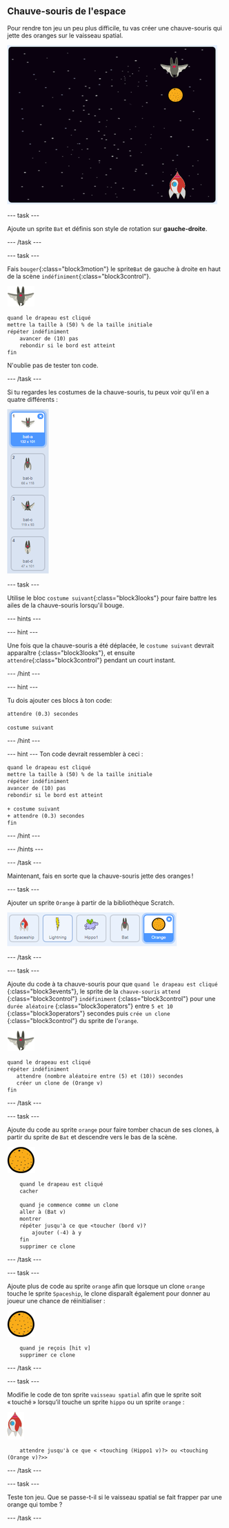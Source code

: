 ## Chauve-souris de l'espace

Pour rendre ton jeu un peu plus difficile, tu vas créer une chauve-souris qui jette des oranges sur le vaisseau spatial.

![une chauve-souris jetant une orange sur le vaisseau spatial](images/bat-oranges.png)

\--- task \---

Ajoute un sprite `Bat` et définis son style de rotation sur **gauche-droite**.

\--- /task \---

\--- task \---

Fais `bouger`{:class="block3motion"} le sprite`Bat` de gauche à droite en haut de la scène `indéfiniment`{:class="block3control"}.

![sprite de chauve-souris](images/bat-sprite.png)

```blocks3
quand le drapeau est cliqué
mettre la taille à (50) % de la taille initiale
répéter indéfiniment
    avancer de (10) pas
    rebondir si le bord est atteint
fin
```

N'oublie pas de tester ton code.

\--- /task \---

Si tu regardes les costumes de la chauve-souris, tu peux voir qu'il en a quatre différents :

![capture d'écran](images/invaders-bat-costume.png)

\--- task \---

Utilise le bloc `costume suivant`{:class="block3looks"} pour faire battre les ailes de la chauve-souris lorsqu'il bouge.

\--- hints \---

\--- hint \---

Une fois que la chauve-souris a été déplacée, le `costume suivant` devrait apparaître {:class="block3looks"}, et ensuite `attendre`{:class="block3control"} pendant un court instant.

\--- /hint \---

\--- hint \---

Tu dois ajouter ces blocs à ton code:

```blocks3
attendre (0.3) secondes

costume suivant
```

\--- /hint \---

\--- hint \--- Ton code devrait ressembler à ceci :

```blocks3
quand le drapeau est cliqué
mettre la taille à (50) % de la taille initiale
répéter indéfiniment
avancer de (10) pas
rebondir si le bord est atteint

+ costume suivant
+ attendre (0.3) secondes
fin
```

\--- /hint \---

\--- /hints \---

\--- /task \---

Maintenant, fais en sorte que la chauve-souris jette des oranges !

\--- task \---

Ajouter un sprite `Orange` à partir de la bibliothèque Scratch.

![capture d'écran](images/invaders-orange.png)

\--- /task \---

\--- task \---

Ajoute du code à ta chauve-souris pour que `quand le drapeau est cliqué` {:class="block3events"}, le sprite de la `chauve-souris` `attend` {:class="block3control"} `indéfiniment` {:class="block3control"} pour une `durée aléatoire` {:class="block3operators"} entre `5 et 10` {:class="block3operators"} secondes puis `crée un clone` {:class="block3control"} du sprite de l'`orange`.

![sprite de chauve-souris](images/bat-sprite.png)

```blocks3
quand le drapeau est cliqué
répéter indéfiniment
   attendre (nombre aléatoire entre (5) et (10)) secondes
   créer un clone de (Orange v)
fin
```

\--- /task \---

\--- task \---

Ajoute du code au sprite `orange` pour faire tomber chacun de ses clones, à partir du sprite de `Bat` et descendre vers le bas de la scène.

![sprite d´orange](images/orange-sprite.png)

```blocks3
    quand le drapeau est cliqué
    cacher

    quand je commence comme un clone
    aller à (Bat v)
    montrer
    répéter jusqu'à ce que <toucher (bord v)?
        ajouter (-4) à y
    fin
    supprimer ce clone
```

\--- /task \---

\--- task \---

Ajoute plus de code au sprite `orange` afin que lorsque un clone `orange` touche le sprite `Spaceship`, le clone disparaît également pour donner au joueur une chance de réinitialiser :

![sprite d´orange](images/orange-sprite.png)

```blocks3
    quand je reçois [hit v]
    supprimer ce clone
```

\--- /task \---

\--- task \---

Modifie le code de ton sprite `vaisseau spatial` afin que le sprite soit « touché » lorsqu’il touche un sprite `hippo` ou un sprite `orange` :

![sprite de roquette](images/rocket-sprite.png)

```blocks3
    attendre jusqu'à ce que < <touching (Hippo1 v)?> ou <touching (Orange v)?>>
```

\--- /task \---

\--- task \---

Teste ton jeu. Que se passe-t-il si le vaisseau spatial se fait frapper par une orange qui tombe ?

\--- /task \---